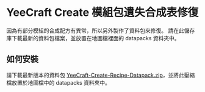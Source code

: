 # YeeCraft Create 模組包遺失合成表修復

因為有部分模組的合成配方有異常，所以另外製作了資料包來修復。
請在此儲存庫下載最新的資料包檔案，並放置在地圖檔裡面的 datapacks 資料夾中。

## 如何安裝
請下載最新版本的資料包 [YeeCraft-Create-Recipe-Datapack.zip](https://github.com/yeecraft-official/yeecraft-create-modpack-recipe-datapack/releases/download/v1.5.0/YeeCraft-Create-Recipe-Datapack.zip)，並將此壓縮檔放置於地圖檔中的 datapacks 資料夾中。
